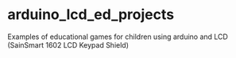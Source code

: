 arduino_lcd_ed_projects
=======================

Examples of educational games for children using arduino and LCD (SainSmart 1602 LCD Keypad Shield)